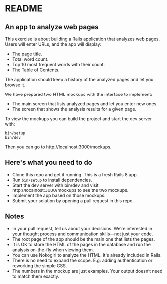 # README

## An app to analyze web pages

This exercise is about building a Rails application that analyzes web pages. Users will enter 
URLs, and the app will display:

* The page title.
* Total word count.
* Top 10 most frequent words with their count.
* The Table of Contents.

The application should keep a history of the analyzed pages and let you browse it.

We have prepared two HTML mockups with the interface to implement:

- The main screen that lists analyzed pages and let you enter new ones.
- The screen that shows the analysis results for a given page.

To view the mockups you can build the project and start the dev server with:

```
bin/setup
bin/dev
```

Then you can go to http://localhost:3000/mockups.

## Here's what you need to do

* Clone this repo and get it running. This is a fresh Rails 8 app.
* Run `bin/setup` to install dependencies.
* Start the dev server with bin/dev and visit http://localhost:3000/mockups to see the two mockups.
* Implement the app based on those mockups.
* Submit your solution by opening a pull request in this repo.

## Notes

* In your pull request, tell us about your decisions. We’re interested in your thought process and communication skills—not just your code.
* The root page of the app should be the main one that lists the pages.
* It is OK to store the HTML of the pages in the database and run the analysis on-the-fly when viewing them.
* You can use Nokogiri to analyze the HTML. It's already included in Rails.
* There is no need to expand the scope. E.g: adding authentication or reworking the simple CSS.
* The numbers in the mockup are just examples. Your output doesn’t need to match them exactly.
